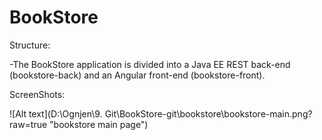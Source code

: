 # BookStore

  Structure:
  
 -The BookStore application is divided into a Java EE REST back-end (bookstore-back) and an Angular front-end (bookstore-front).
 
  ScreenShots:
 
 ![Alt text](D:\Ognjen\9. Git\BookStore-git\bookstore\bookstore-main.png?raw=true "bookstore main page")

  
